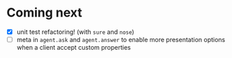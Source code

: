 Coming next
===

- [x] unit test refactoring! (with `sure` and `nose`)
- [ ] meta in `agent.ask` and `agent.answer` to enable more presentation options when a client accept custom properties